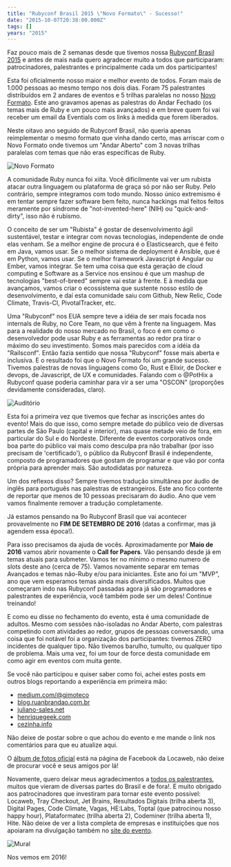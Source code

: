```yaml
---
title: "Rubyconf Brasil 2015 \"Novo Formato\" - Sucesso!"
date: "2015-10-07T20:38:00.000Z"
tags: []
years: "2015"
---
```


<p></p>
<p>Faz pouco mais de 2 semanas desde que tivemos nossa <a href="http://www.rubyconf.com.br">Rubyconf Brasil 2015</a> e antes de mais nada quero agradecer muito a todos que participaram: patrocinadores, palestrantes e principalmente cada um dos participantes!</p>
<p>Esta foi oficialmente nosso maior e melhor evento de todos. Foram mais de 1.000 pessoas ao mesmo tempo nos dois dias. Foram 75 palestrantes distribuídos em 2 andares de eventos e 5 trilhas paralelas no nosso <a href="http://www.akitaonrails.com/2015/04/28/previa-rubyconf-brasil-2015-call-for-papers-e-novo-formato">Novo Formato</a>. Este ano gravamos apenas as palestras do Andar Fechado (os temas mais de Ruby e um pouco mais avançados) e em breve quem foi vai receber um email da Eventials com os links à medida que forem liberados.</p>
<p>Neste oitavo ano seguido de Rubyconf Brasil, não queria apenas reimplementar o mesmo formato que vinha dando certo, mas arriscar com o Novo Formato onde tivemos um "Andar Aberto" com 3 novas trilhas paralelas com temas que não eras específicas de Ruby.</p>
<p></p>
<p></p>
<p><img src="https://d7v6meks67904.cloudfront.net/assets/image_asset/image/501/11113347_963339407042366_455611492147765156_o.jpg" srcset="https://d7v6meks67904.cloudfront.net/assets/image_asset/image/501/11113347_963339407042366_455611492147765156_o.jpg 2x" alt="Novo Formato"></p>
<p>A comunidade Ruby nunca foi xiita. Você dificilmente vai ver um rubista atacar outra linguagem ou plataforma de graça só por não ser Ruby. Pelo contrário, sempre integramos com todo mundo. Nosso único extremismo é em tentar sempre fazer software bem feito, nunca hackings mal feitos feitos meramente por síndrome de "not-invented-here" (NIH) ou "quick-and-dirty", isso não é rubismo.</p>
<p>O conceito de ser um "Rubista" é gostar de desenvolvimento ágil sustentável, testar e integrar com novas tecnologias, independente de onde elas venham. Se a melhor engine de procura é o Elasticsearch, que é feito em Java, vamos usar. Se o melhor sistema de deployment é Ansible, que é em Python, vamos usar. Se o melhor framework Javascript é Angular ou Ember, vamos integrar. Se tem uma coisa que esta geração de cloud computing e Software as a Service nos ensinou é que um mashup de tecnologias "best-of-breed" sempre vai estar à frente. E à medida que avançamos, vamos criar o ecossistema que sustente nosso estilo de desenvolvimento, e daí esta comunidade saiu com Github, New Relic, Code Climate, Travis-CI, PivotalTracker, etc.</p>
<p>Uma "Rubyconf" nos EUA sempre teve a idéia de ser mais focada nos internals de Ruby, no Core Team, no que vêm à frente na linguagem. Mas para a realidade do nosso mercado no Brasil, o foco é em como o desenvolvedor pode usar Ruby e as ferramentas ao redor pra tirar o máximo do seu investimento. Somos mais parecidos com a idéia da "Railsconf". Então fazia sentido que nossa "Rubyconf" fosse mais aberta e inclusiva. E o resultado foi que o Novo Formato foi um grande sucesso. Tivemos palestras de novas linguagens como Go, Rust e Elixir, de Docker e devops, de Javascript, de UX e comunidades. Falando com o @PotHix a Rubyconf quase poderia caminhar para vir a ser uma "OSCON" (proporções devidamente consideradas, claro).</p>
<p><img src="https://d7v6meks67904.cloudfront.net/assets/image_asset/image/502/11922911_963242677052039_6925398527199873639_o.jpg" srcset="https://d7v6meks67904.cloudfront.net/assets/image_asset/image/502/11922911_963242677052039_6925398527199873639_o.jpg 2x" alt="Auditório"></p>
<p>Esta foi a primeira vez que tivemos que fechar as inscrições antes do evento! Mais do que isso, como sempre metade do público veio de diversas partes de São Paulo (capital e interior), mas quase metade veio de fora, em particular do Sul e do Nordeste. Diferente de eventos corporativos onde boa parte do público vai mais como desculpa pra não trabalhar (por isso precisam de 'certificado'), o público da Rubyconf Brasil é independente, composto de programadores que gostam de programar e que vão por conta própria para aprender mais. São autodidatas por natureza.</p>
<p>Um dos reflexos disso? Sempre tivemos tradução simultânea por áudio de inglês para português nas palestras de estrangeiros. Este ano fico contente de reportar que menos de 10 pessoas precisaram do áudio. Ano que vem vamos finalmente remover a tradução completamente.</p>
<p>Já estamos pensando na 9o Rubyconf Brasil que vai acontecer provavelmente no <strong>FIM DE SETEMBRO DE 2016</strong> (datas a confirmar, mas já agendem essa época!).</p>
<p>Para isso precisamos da ajuda de vocês. Aproximadamente por <strong>Maio de 2016</strong> vamos abrir novamente o <strong>Call for Papers</strong>. Vão pensando desde já em temas atuais para submeter. Vamos ter no mínimo o mesmo numero de slots deste ano (cerca de 75). Vamos novamente separar em temas Avançados e temas não-Ruby e/ou para iniciantes. Este ano foi um "MVP", ano que vem esperamos temas ainda mais diversificados. Muitos que começaram indo nas Rubyconf passadas agora já são programadores e palestrantes de experiência, você também pode ser um deles! Continue treinando!</p>
<p>E como eu disse no fechamento do evento, esta é uma comunidade de adultos. Mesmo com sessões não-isoladas no Andar Aberto, com palestras competindo com atividades ao redor, grupos de pessoas conversando, uma coisa que foi notável foi a organização dos participantes: tivemos ZERO incidentes de qualquer tipo. Não tivemos barulho, tumulto, ou qualquer tipo de problema. Mais uma vez, foi um tour de force desta comunidade em como agir em eventos com muita gente.</p>
<p>Se você não participou e quiser saber como foi, achei estes posts em outros blogs reportando a experiência em primeira mão:</p>
<ul>
  <li><a href="https://medium.com/@gimoteco/o-que-achei-da-ruby-conf-br-2015-be84ff203e91">medium.com/@gimoteco</a></li>
  <li><a href="https://blog.ruanbrandao.com.br/2015/09/21/rubyconf-brasil-2015.html">blog.ruanbrandao.com.br</a></li>
  <li><a href="https://juliano-sales.net/pt/2015/09/marinheiro-de-primeira-viagem-na-rubyconf/">juliano-sales.net</a></li>
  <li><a href="https://henriquegeek.com/2015-09-20/meu_feedback_da_rubyconf2015/">henriquegeek.com</a></li>
  <li><a href="https://cezinha.info/2015/09/19/rubyconfbr-2015-minhas-impressoes/">cezinha.info</a></li>
</ul>
<p>Não deixe de postar sobre o que achou do evento e me mande o link nos comentários para que eu atualize aqui.</p>
<p>O <a href="https://www.facebook.com/media/set/?set=a.963241117052195.1073741866.206944852681829&amp;type=3">álbum de fotos oficial</a> está na página de Facebook da Locaweb, não deixe de procurar você e seus amigos por lá!</p>
<p>Novamente, quero deixar meus agradecimentos a <a href="https://www.rubyconf.com.br/pt-BR/speakers">todos os palestrantes</a>, muitos que vieram de diversas partes do Brasil e de fora!. E muito obrigado aos patrocinadores que investiram para tornar este evento possível: Locaweb, Tray Checkout, Jet Brains, Resultados Digitais (trilha aberta 3), Digital Pages, Code Climate, Vagas, HE:Labs, Toptal (que patrocinou nosso happy hour), Plataformatec (trilha aberta 2), Codeminer (trilha aberta 1), Hite. Não deixe de ver a lista completa de empresas e instituições que nos apoiaram na divulgação também no <a href="https://www.rubyconf.com.br">site do evento</a>.</p>
<p><img src="https://d7v6meks67904.cloudfront.net/assets/image_asset/image/500/12015143_963896750319965_6635960373957974638_o.jpg" srcset="https://d7v6meks67904.cloudfront.net/assets/image_asset/image/500/12015143_963896750319965_6635960373957974638_o.jpg 2x" alt="Mural"></p>
<p>Nos vemos em 2016!</p>
<p></p>